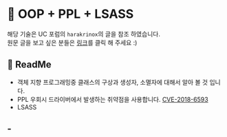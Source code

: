 
# :speech_balloon: OOP + PPL + LSASS

해당 기술은 UC 포럼의 `harakrinox`의 글을 참조 하였습니다.<br>
원문 글을 보고 싶은 분들은 <a href="https://www.unknowncheats.me/forum/anti-cheat-bypass/262766-bypass-ppl-protected-process-light-user-mode-using-vulnerable-driver.html">링크</a>를 클릭 해 주세요 :)

## :green_book: ReadMe
  - 객체 지향 프로그래밍중 클래스의 구상과 생성자, 소멸자에 대해서 알아 볼 것 입니다.
  - PPL 우회시 드라이버에서 발생하는 취약점을 사용합니다. <a href="https://nvd.nist.gov/vuln/detail/CVE-2018-6593">CVE-2018-6593</a>
  - LSASS

## -
